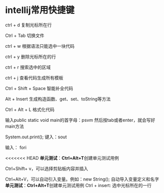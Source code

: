 # intellij常用快捷键

ctrl + d 复制光标所在行

Ctrl + Tab 切换文件

ctrl + w 根据语法只能选中一块代码

ctrl + y 删除光标所在的行

ctrl + r 搜索选中的区域

ctrl + j 查看代码生成所有模板

Ctrl + Shift + Space 智能补全代码

Alt + Insert 生成构造函数、get、set、toString等方法

Ctrl + Alt + L 格式化代码

输入public static void main的首字母：psvm  然后按tab或者enter，就会写好main方法   

System.out.print(); 键入：sout

输入： fori

<<<<<<< HEAD
**单元测试**：**Ctrl+Alt+T**创建单元测试用例

Ctrl+Shift+ v，可以选择剪贴板内容并插入

Ctrl+Alt+V，可以自动引入变量。例如：new String(); 自动导入变量定义和名字
**单元测试**：**Ctrl+Alt+T**创建单元测试用例
Ctrl + insert: 选中光标所在的一行
